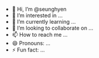 - 👋 Hi, I’m @seunghyen
- 👀 I’m interested in ...
- 🌱 I’m currently learning ...
- 💞️ I’m looking to collaborate on ...
- 📫 How to reach me ...
- 😄 Pronouns: ...
- ⚡ Fun fact: ...

<!---
seunghyen/seunghyen is a ✨ special ✨ repository because its `README.md` (this file) appears on your GitHub profile.
You can click the Preview link to take a look at your changes.
--->
